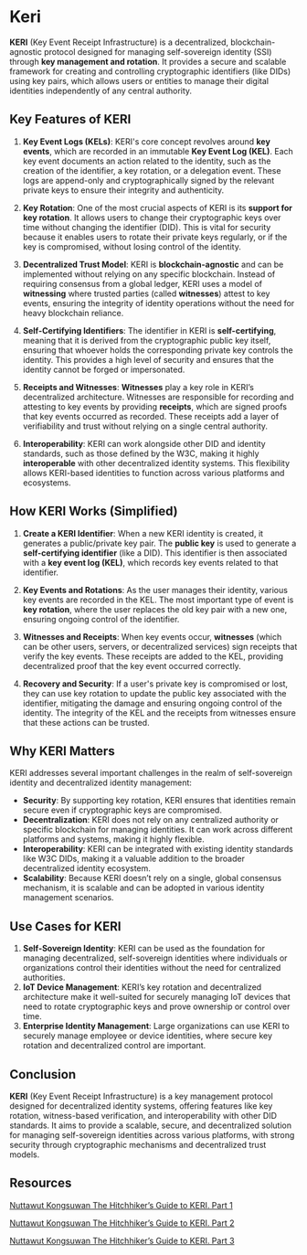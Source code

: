 # **Keri**

**KERI** (Key Event Receipt Infrastructure) is a decentralized, blockchain-agnostic protocol designed for managing self-sovereign identity (SSI) through **key management and rotation**. It provides a secure and scalable framework for creating and controlling cryptographic identifiers (like DIDs) using key pairs, which allows users or entities to manage their digital identities independently of any central authority.

## Key Features of KERI

1. **Key Event Logs (KELs)**:
    KERI's core concept revolves around **key events**, which are recorded in an immutable **Key Event Log (KEL)**. Each key event documents an action related to the identity, such as the creation of the identifier, a key rotation, or a delegation event. These logs are append-only and cryptographically signed by the relevant private keys to ensure their integrity and authenticity.

2. **Key Rotation**:
    One of the most crucial aspects of KERI is its **support for key rotation**. It allows users to change their cryptographic keys over time without changing the identifier (DID). This is vital for security because it enables users to rotate their private keys regularly, or if the key is compromised, without losing control of the identity.

3. **Decentralized Trust Model**:
    KERI is **blockchain-agnostic** and can be implemented without relying on any specific blockchain. Instead of requiring consensus from a global ledger, KERI uses a model of **witnessing** where trusted parties (called **witnesses**) attest to key events, ensuring the integrity of identity operations without the need for heavy blockchain reliance.

4. **Self-Certifying Identifiers**:
    The identifier in KERI is **self-certifying**, meaning that it is derived from the cryptographic public key itself, ensuring that whoever holds the corresponding private key controls the identity. This provides a high level of security and ensures that the identity cannot be forged or impersonated.

5. **Receipts and Witnesses**:
    **Witnesses** play a key role in KERI’s decentralized architecture. Witnesses are responsible for recording and attesting to key events by providing **receipts**, which are signed proofs that key events occurred as recorded. These receipts add a layer of verifiability and trust without relying on a single central authority.

6. **Interoperability**:
    KERI can work alongside other DID and identity standards, such as those defined by the W3C, making it highly **interoperable** with other decentralized identity systems. This flexibility allows KERI-based identities to function across various platforms and ecosystems.

## How KERI Works (Simplified)

1. **Create a KERI Identifier**:
    When a new KERI identity is created, it generates a public/private key pair. The **public key** is used to generate a **self-certifying identifier** (like a DID). This identifier is then associated with a **key event log (KEL)**, which records key events related to that identifier.

2. **Key Events and Rotations**:
    As the user manages their identity, various key events are recorded in the KEL. The most important type of event is **key rotation**, where the user replaces the old key pair with a new one, ensuring ongoing control of the identifier.

3. **Witnesses and Receipts**:
    When key events occur, **witnesses** (which can be other users, servers, or decentralized services) sign receipts that verify the key events. These receipts are added to the KEL, providing decentralized proof that the key event occurred correctly.

4. **Recovery and Security**:
    If a user's private key is compromised or lost, they can use key rotation to update the public key associated with the identifier, mitigating the damage and ensuring ongoing control of the identity. The integrity of the KEL and the receipts from witnesses ensure that these actions can be trusted.

## Why KERI Matters

KERI addresses several important challenges in the realm of self-sovereign identity and decentralized identity management:

- **Security**: By supporting key rotation, KERI ensures that identities remain secure even if cryptographic keys are compromised.
- **Decentralization**: KERI does not rely on any centralized authority or specific blockchain for managing identities. It can work across different platforms and systems, making it highly flexible.
- **Interoperability**: KERI can be integrated with existing identity standards like W3C DIDs, making it a valuable addition to the broader decentralized identity ecosystem.
- **Scalability**: Because KERI doesn’t rely on a single, global consensus mechanism, it is scalable and can be adopted in various identity management scenarios.

## Use Cases for KERI

1. **Self-Sovereign Identity**: KERI can be used as the foundation for managing decentralized, self-sovereign identities where individuals or organizations control their identities without the need for centralized authorities.
2. **IoT Device Management**: KERI’s key rotation and decentralized architecture make it well-suited for securely managing IoT devices that need to rotate cryptographic keys and prove ownership or control over time.
3. **Enterprise Identity Management**: Large organizations can use KERI to securely manage employee or device identities, where secure key rotation and decentralized control are important.

## Conclusion

**KERI** (Key Event Receipt Infrastructure) is a key management protocol designed for decentralized identity systems, offering features like key rotation, witness-based verification, and interoperability with other DID standards. It aims to provide a scalable, secure, and decentralized solution for managing self-sovereign identities across various platforms, with strong security through cryptographic mechanisms and decentralized trust models.

## Resources

[Nuttawut Kongsuwan The Hitchhiker’s Guide to KERI. Part 1](https://medium.com/finema/the-hitchhikers-guide-to-keri-part-1-51371f655bba)

[Nuttawut Kongsuwan The Hitchhiker’s Guide to KERI. Part 2](https://medium.com/finema/the-hitchhikers-guide-to-keri-part-2-what-exactly-is-keri-e46a649ac54c)

[Nuttawut Kongsuwan The Hitchhiker’s Guide to KERI. Part 3](https://medium.com/finema/the-hitchhikers-guide-to-keri-part-3-how-do-you-use-keri-2d1724afa432)